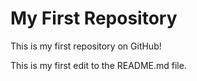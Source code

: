 # My First Repository

This is my first repository on GitHub!

This is my first edit to the README.md file.
